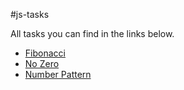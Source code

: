 #js-tasks

All tasks you can find in the links below. 

- [Fibonacci](src/fibon.js)
- [No Zero](src/noZero.js)
- [Number Pattern](src/numPattern.js)
